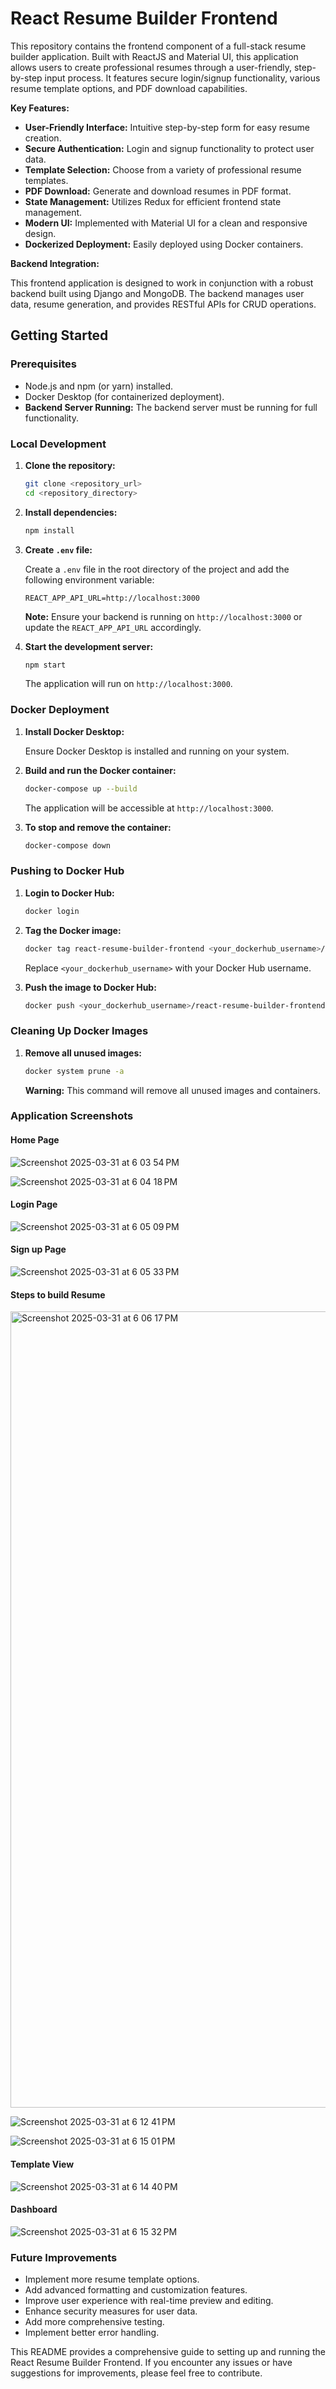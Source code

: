 # React Resume Builder Frontend

This repository contains the frontend component of a full-stack resume builder application. Built with ReactJS and Material UI, this application allows users to create professional resumes through a user-friendly, step-by-step input process. It features secure login/signup functionality, various resume template options, and PDF download capabilities.

**Key Features:**

* **User-Friendly Interface:** Intuitive step-by-step form for easy resume creation.
* **Secure Authentication:** Login and signup functionality to protect user data.
* **Template Selection:** Choose from a variety of professional resume templates.
* **PDF Download:** Generate and download resumes in PDF format.
* **State Management:** Utilizes Redux for efficient frontend state management.
* **Modern UI:** Implemented with Material UI for a clean and responsive design.
* **Dockerized Deployment:** Easily deployed using Docker containers.

**Backend Integration:**

This frontend application is designed to work in conjunction with a robust backend built using Django and MongoDB. The backend manages user data, resume generation, and provides RESTful APIs for CRUD operations.

## Getting Started

### Prerequisites

* Node.js and npm (or yarn) installed.
* Docker Desktop (for containerized deployment).
* **Backend Server Running:** The backend server must be running for full functionality.


### Local Development

1.  **Clone the repository:**

    ```bash
    git clone <repository_url>
    cd <repository_directory>
    ```

2.  **Install dependencies:**

    ```bash
    npm install
    ```

3.  **Create `.env` file:**

    Create a `.env` file in the root directory of the project and add the following environment variable:

    ```
    REACT_APP_API_URL=http://localhost:3000
    ```

    **Note:** Ensure your backend is running on `http://localhost:3000` or update the `REACT_APP_API_URL` accordingly.

4.  **Start the development server:**

    ```bash
    npm start
    ```

    The application will run on `http://localhost:3000`.

### Docker Deployment

1.  **Install Docker Desktop:**

    Ensure Docker Desktop is installed and running on your system.

2.  **Build and run the Docker container:**

    ```bash
    docker-compose up --build
    ```

    The application will be accessible at `http://localhost:3000`.

3.  **To stop and remove the container:**

    ```bash
    docker-compose down
    ```

### Pushing to Docker Hub

1.  **Login to Docker Hub:**

    ```bash
    docker login
    ```

2.  **Tag the Docker image:**

    ```bash
    docker tag react-resume-builder-frontend <your_dockerhub_username>/react-resume-builder-frontend:latest
    ```

    Replace `<your_dockerhub_username>` with your Docker Hub username.

3.  **Push the image to Docker Hub:**

    ```bash
    docker push <your_dockerhub_username>/react-resume-builder-frontend:latest
    ```

### Cleaning Up Docker Images

1.  **Remove all unused images:**

    ```bash
    docker system prune -a
    ```

    **Warning:** This command will remove all unused images and containers.



### Application Screenshots

#### Home Page

![Screenshot 2025-03-31 at 6 03 54 PM](https://github.com/user-attachments/assets/6d6192c5-c09c-4843-a768-fa8f6799fbb7)

![Screenshot 2025-03-31 at 6 04 18 PM](https://github.com/user-attachments/assets/168c15a8-53b2-40cc-80be-9ce20cc6dff8)

#### Login Page

![Screenshot 2025-03-31 at 6 05 09 PM](https://github.com/user-attachments/assets/6765edb3-cd33-476e-a8df-76e680055279)

#### Sign up Page

![Screenshot 2025-03-31 at 6 05 33 PM](https://github.com/user-attachments/assets/7c075edc-7d96-4c04-bceb-66c635aeacac)

#### Steps to build Resume

<img width="1274" alt="Screenshot 2025-03-31 at 6 06 17 PM" src="https://github.com/user-attachments/assets/f455b23d-c981-4ee6-a2aa-69424e2a4cd2" />

![Screenshot 2025-03-31 at 6 12 41 PM](https://github.com/user-attachments/assets/f509b8c8-c1bc-453f-a560-e9ac122810f6)

![Screenshot 2025-03-31 at 6 15 01 PM](https://github.com/user-attachments/assets/6684125a-26c4-4785-9fde-2576b2c6d4c2)

#### Template View

![Screenshot 2025-03-31 at 6 14 40 PM](https://github.com/user-attachments/assets/090b4ce4-3a26-46e8-bccf-ecd01e640ff1)

#### Dashboard

![Screenshot 2025-03-31 at 6 15 32 PM](https://github.com/user-attachments/assets/07785ce0-2bd3-4e76-b5a2-2f5d263d148d)

### Future Improvements

* Implement more resume template options.
* Add advanced formatting and customization features.
* Improve user experience with real-time preview and editing.
* Enhance security measures for user data.
* Add more comprehensive testing.
* Implement better error handling.

This README provides a comprehensive guide to setting up and running the React Resume Builder Frontend. If you encounter any issues or have suggestions for improvements, please feel free to contribute.

